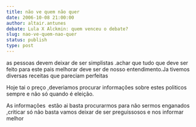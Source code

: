 ```yaml
---
title: não ve quem não quer
date: 2006-10-08 21:00:00
author: altair.antunes
debate: Lula X Alckmin: quem venceu o debate?
slug: nao-ve-quem-nao-quer
status: publish 
type: post
---
```


as pessoas devem deixar de ser simplistas .achar que tudo que deve ser feito para este pais melhorar deve ser de nosso entendimento.Ja tivemos diversas receitas que pareciam perfeitas


Hoje tai o preço ,deveriamos procurar informações sobre estes politicos sempre e não só quando é eleição.


As informações  estão ai basta procurarmos para não sermos enganados ,criticar só não basta vamos deixar de ser preguissosos e nos informar melhor 


